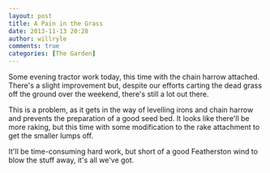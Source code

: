 ```yaml
---
layout: post
title: A Pain in the Grass
date: 2013-11-13 20:28
author: willryle
comments: true
categories: [The Garden]
---
```

Some evening tractor work today, this time with the chain harrow attached. There's a slight improvement but, despite our efforts carting the dead grass off the ground over the weekend, there's still a lot out there.

This is a problem, as it gets in the way of levelling irons and chain harrow and prevents the preparation of a good seed bed. It looks like there'll be more raking, but this time with some modification to the rake attachment to get the smaller lumps off.

It'll be time-consuming hard work, but short of a good Featherston wind to blow the stuff away, it's all we've got.
